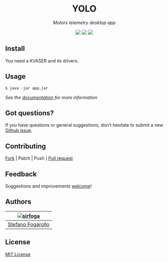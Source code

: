 <div align="center">
	<h1>YOLO</h1>
	<em>Motors telemetry desktop app</em></br>

<a href="https://github.com/raceup/yolo/pulls"><img src="https://badges.frapsoft.com/os/v1/open-source.svg?v=103"></a> <a href="https://github.com/raceup/yolo/issues"><img src="https://img.shields.io/badge/contributions-welcome-brightgreen.svg?style=flat"></a> <a href="https://opensource.org/licenses/MIT"><img src="https://img.shields.io/badge/License-MIT-blue.svg"></a>
</div>

## Install
You need a KVASER and its drivers.


## Usage
```shell
$ java -jar app.jar
```
*See the [documentation](/docs) for more information*


## Got questions?

If you have questions or general suggestions, don't hesitate to submit
a new [Github issue](https://github.com/raceup/yolo/issues/new).


## Contributing
[Fork](https://github.com/raceup/yolo/fork) | Patch | Push | [Pull request](https://github.com/raceup/yolo/pulls)


## Feedback
Suggestions and improvements [welcome](https://github.com/raceup/yolo/issues)!


## Authors

| [![sirfoga](https://avatars0.githubusercontent.com/u/14162628?s=128&v=4)](https://github.com/sirfoga "Follow @sirfoga on Github") |
|---|
| [Stefano Fogarollo](https://sirfoga.github.io) |


## License
[MIT License](https://opensource.org/licenses/MIT)
